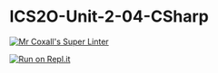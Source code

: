 # ICS2O-Unit-2-04-CSharp
[![Mr Coxall's Super Linter](https://github.com/Liya-Getachew/ICS2O-Unit-2-04-CSharp/workflows/Mr%20Coxall's%20Super%20Linter/badge.svg)](https://github.com/Liya-Getachew/ICS2O-Unit-2-04-CSharp/actions/)

[![Run on Repl.it](https://repl.it/badge/github/Liya-Getachew/ICS2O-Unit-2-04-CSharp)](https://repl.it/github/Liya-Getachew/ICS2O-Unit-2-04-CSharp)
